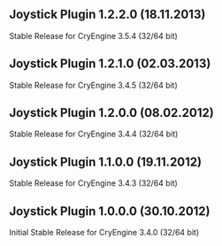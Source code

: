 Joystick Plugin 1.2.2.0 (18.11.2013)
---------------------------
Stable Release for CryEngine 3.5.4 (32/64 bit)

Joystick Plugin 1.2.1.0 (02.03.2013)
---------------------------
Stable Release for CryEngine 3.4.5 (32/64 bit)

Joystick Plugin 1.2.0.0 (08.02.2012)
---------------------------
Stable Release for CryEngine 3.4.4 (32/64 bit)

Joystick Plugin 1.1.0.0 (19.11.2012)
---------------------------
Stable Release for CryEngine 3.4.3 (32/64 bit)

Joystick Plugin 1.0.0.0 (30.10.2012)
---------------------------
Initial Stable Release for CryEngine 3.4.0 (32/64 bit)
